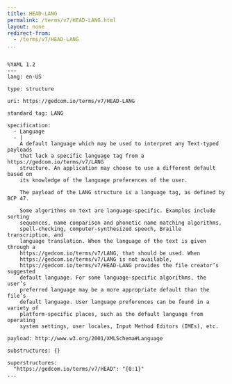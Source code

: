 ```yaml
---
title: HEAD-LANG
permalink: /terms/v7/HEAD-LANG.html
layout: none
redirect-from:
  - /terms/v7/HEAD-LANG
...
```


```

%YAML 1.2
---
lang: en-US

type: structure

uri: https://gedcom.io/terms/v7/HEAD-LANG

standard tag: LANG

specification:
  - Language
  - |
    A default language which may be used to interpret any Text-typed payloads
    that lack a specific language tag from a https://gedcom.io/terms/v7/LANG
    structure. An application may choose to use a different default based on
    its knowledge of the language preferences of the user.
    
    The payload of the LANG structure is a language tag, as defined by BCP 47.
    
    Some algorithms on text are language-specific. Examples include sorting
    sequences, name comparison and phonetic name matching algorithms,
    spell-checking, computer-synthesized speech, Braille transcription, and
    language translation. When the language of the text is given through a
    https://gedcom.io/terms/v7/LANG, that should be used. When
    https://gedcom.io/terms/v7/LANG is not available,
    https://gedcom.io/terms/v7/HEAD-LANG provides the file creator’s suggested
    default language. For some language-specific algorithms, the user’s
    preferred language may be a more appropriate default than the file’s
    default language. User language preferences can be found in a variety of
    platform-specific places, such as the default language from operating
    system settings, user locales, Input Method Editors (IMEs), etc.

payload: http://www.w3.org/2001/XMLSchema#Language

substructures: {}

superstructures:
  "https://gedcom.io/terms/v7/HEAD": "{0:1}"
...

```
